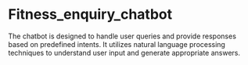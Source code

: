# Fitness_enquiry_chatbot
The chatbot is designed to handle user queries and provide responses based on predefined intents. It utilizes natural language processing techniques to understand user input and generate appropriate answers.

